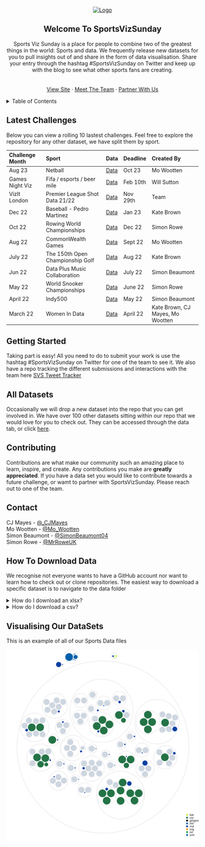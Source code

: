 <!-- PROJECT LOGO -->
<br />
<div align="center">
  <a href="https://static.wixstatic.com/media/2c78af_66758cbe3b4941be9dcf96210b19c35f~mv2.png/v1/crop/x_187,y_399,w_703,h_171/fill/w_255,h_62,al_c,q_85,usm_0.66_1.00_0.01,enc_auto/SportsVizSunday-1%20(1).png">
    <img src="https://static.wixstatic.com/media/2c78af_66758cbe3b4941be9dcf96210b19c35f~mv2.png/v1/crop/x_187,y_399,w_703,h_171/fill/w_255,h_62,al_c,q_85,usm_0.66_1.00_0.01,enc_auto/SportsVizSunday-1%20(1).png" alt="Logo" width="300" height="75">
  </a>
  
<!-- ABOUT THE PROJECT -->
## Welcome To SportsVizSunday

  <p align="center">
    Sports Viz Sunday is a place for people to combine two of the greatest things in the world: Sports and data.
    We frequently release new datasets for you to pull insights out of and share in the form of data visualisation.
    Share your entry through the hashtag #SportsVizSunday on Twitter and keep up with the blog to see what other sports fans are creating. 
    <br />
    <br />
    <br />
    <a href="https://www.sportsvizsunday.com/">View Site</a>
    ·
    <a href="https://www.sportsvizsunday.com/team">Meet The Team</a>
    ·
    <a href="https://twitter.com/_CJMayes">Partner With Us</a>
  </p>
</div>

<!-- TABLE OF CONTENTS -->
<details>
  <summary>Table of Contents</summary>
  <ol>
    <li><a href="#about-the-project">About The Project</a></li>
    <li><a href="#getting-started">Getting Started</a></li>
    <li><a href="#contributing">Contributing</a></li>
    <li><a href="#contact">Contact</a></li>
    <li><a href="#how-to-download-data">How To Download Data</a></li>
  </ol>
</details>

<!-- ABOUT THE PROJECT -->
## Latest Challenges


Below you can view a rolling 10 lastest challenges. Feel free to explore the repository for any other dataset, we have split them by sport.

<!-- Team, please amend only to have maximum of the last 12 in here at a time, the data will need to be uploaded and then linked to in brackets
please make sure that the readme file is made for the new data
you can copy and paste the below:
|Challenge Month|Sport|Data|Deadline|Created By|
-->

| Challenge Month | Sport                            |Data| Deadline | Created By                       |
|:----------------|:---------------------------------|:---------|:---------|:---------------------------------|
| Aug 23 | Netball       |[Data](https://github.com/CJ-Mayes/SportsVizSunday/tree/main/Data/Netball)| Oct 23 | Mo Wootten |        
| Games Night Viz | Fifa / esports / beer mile       |[Data](https://github.com/CJ-Mayes/SportsVizSunday/tree/main/Data/z%20Partnerships/GamesNightViz%20January%202023)| Feb 10th | Will Sutton                      |
| VizIt London    | Premier League Shot Data 21/22   |[Data](https://github.com/CJ-Mayes/SportsVizSunday/tree/main/Data/Soccer/Premier%20League%20%26%20WSL)| Nov 29th | Team                             |
| Dec 22          | Baseball - Pedro Martinez        |[Data](https://github.com/CJ-Mayes/SportsVizSunday/blob/main/Data/Baseball/PedroStats.xlsx)| Jan 23   | Kate Brown                       |
| Oct 22          | Rowing World Championships       |[Data](https://github.com/CJ-Mayes/SportsVizSunday/tree/main/Data/Rowing)| Dec 22   | Simon Rowe                       |
| Aug 22          | CommonWealth Games               |[Data](https://github.com/CJ-Mayes/SportsVizSunday/blob/main/Data/CommonWealth%20Games/CWGMedallists_MedalTable_v2.xlsx)| Sept 22  | Mo Wootten                       |
| July 22         | The 150th Open Championship Golf |[Data](https://github.com/CJ-Mayes/SportsVizSunday/blob/main/Data/Golf)| Aug 22   | Kate Brown                       |
| Jun 22          | Data Plus Music Collaboration    |[Data](https://github.com/CJ-Mayes/SportsVizSunday/tree/main/Data/z%20Partnerships)| July 22  | Simon Beaumont                   |
| May 22          | World Snooker Championships      |[Data](https://github.com/CJ-Mayes/SportsVizSunday/tree/main/Data/Snooker)| June 22  | Simon Rowe                       |
| April 22        | Indy500                          |[Data](https://github.com/CJ-Mayes/SportsVizSunday/tree/main/Data/Racing)| May 22   | Simon Beaumont                   |
| March 22        | Women In Data                    |[Data](https://github.com/CJ-Mayes/SportsVizSunday/tree/main/Data/Netball)| April 22 | Kate Brown, CJ Mayes, Mo Wootten |

<!-- GETTING STARTED -->
## Getting Started

Taking part is easy! All you need to do to submit your work is use the hashtag #SportsVizSunday on Twitter for one of the team to see it. 
We also have a repo tracking the different submissions and interactions with the team here [SVS Tweet Tracker](https://github.com/CJ-Mayes/SportsVizSunday-Tracker)

<!-- ALL DATASETS -->
## All Datasets
Occasionally we will drop a new dataset into the repo that you can get involved in. We have over 100 other datasets sitting within our repo that we would love for you to check out.
They can be accessed through the data tab, or click [here](https://github.com/CJ-Mayes/SportsVizSunday/tree/main/Data).

<!-- CONTRIBUTING -->
## Contributing

Contributions are what make our community such an amazing place to learn, inspire, and create. Any contributions you make are **greatly appreciated**.
If you have a data set you would like to contribute towards a future challenge, or wamt to partner with SportsVizSunday. Please reach out to one of the team. 

  
<!-- CONTACT -->
## Contact

CJ Mayes - [@_CJMayes](https://twitter.com/@CJMayes)
<br />
Mo Wootten - [@Mo_Wootten](https://twitter.com/@Mo_Wootten)
<br />
Simon Beaumont - [@SimonBeaumont04](https://twitter.com/@SimonBeaumont04) 
<br />
Simon Rowe - [@MrRoweUK](https://twitter.com/@MrRoweuk)




## How To Download Data

We recognise not everyone wants to have a GitHub account nor want to learn how to check out or clone repositories. The easiest way to download a specific dataset is to navigate to the data folder

<!-- HOW TO DOWNLOAD XLSX File -->

<details>
<summary>How do I download an xlsx?</summary>
<br>
Click through to a dataset, find the sport you like and click download in the top right of the pane. 
  
If you get stuck please visit [here](https://www.gitkraken.com/learn/git/github-download#how-to-downlaod-a-file-from-github)
  
</details>

<details>
<summary>How do I download a csv?</summary>
<br>
To download a CSV from GitHub simply navigate to your desired repository.
Select the CSV file
<br>
Right click the Raw button at the top of the file, select Save Link As and choose the location on your computer where you want to save the file, and select Save, making the extension a csv
  
If you get stuck please visit [here](https://www.gitkraken.com/learn/git/github-download#how-to-download-a-csv-from-github)
</details>

## Visualising Our DataSets

This is an example of all of our Sports Data files

![Visualization of this repo](./diagram.svg)

